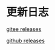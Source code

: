 # 更新日志

[gitee releases](https://gitee.com/onaug6th/i-helper/releases)

[github releases](https://github.com/onaug6th/i-helper/releases)
